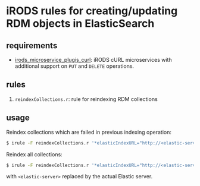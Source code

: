 # iRODS rules for creating/updating RDM objects in ElasticSearch

## requirements

- [irods_microservice_plugis_curl](https://github.com/donders-research-data-management/irods_microservice_plugins_curl): iRODS cURL microservices with additional support on `PUT` and `DELETE` operations.

## rules

1. `reindexCollections.r`: rule for reindexing RDM collections

## usage

Reindex collections which are failed in previous indexing operation:

```bash
$ irule -F reindexCollections.r '*elasticIndexURL="http://<elastic-server>:9200/rdm"' '*full="false"'
``` 

Reindex all collections:

```bash
$ irule -F reindexCollections.r '*elasticIndexURL="http://<elastic-server>:9200/rdm"' '*full="true"'
``` 

with `<elastic-server>` replaced by the actual Elastic server.
